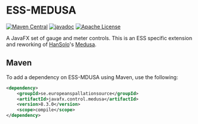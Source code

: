 # ESS-MEDUSA

[![Maven Central](https://img.shields.io/maven-central/v/se.europeanspallationsource/javafx.control.medusa.svg)](https://repo1.maven.org/maven2/se/europeanspallationsource/javafx.control.medusa)
[![javadoc](https://www.javadoc.io/badge/se.europeanspallationsource/javafx.control.medusa.svg)](https://www.javadoc.io/doc/se.europeanspallationsource/javafx.control.medusa)
[![Apache License](https://img.shields.io/badge/license-Apache%20License%202.0-yellow.svg)](http://www.apache.org/licenses/LICENSE-2.0)

A JavaFX set of gauge and meter controls.
This is an ESS specific extension and reworking of [HanSolo](https://github.com/HanSolo?tab=repositories)'s [Medusa](https://github.com/HanSolo/Medusa).

## Maven

To add a dependency on ESS-MDUSA using Maven, use the following:

```xml
<dependency>
    <groupId>se.europeanspallationsource</groupId>
    <artifactId>javafx.control.medusa</artifactId>
    <version>8.3.0</version>
    <scope>compile</scope>
</dependency>
```

